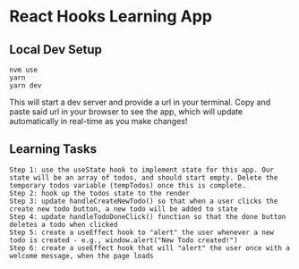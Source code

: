 # React Hooks Learning App

## Local Dev Setup
```
nvm use
yarn
yarn dev
```
This will start a dev server and provide a url in your terminal.
Copy and paste said url in your browser to see the app, which will update automatically in real-time as you make changes!

## Learning Tasks
```
Step 1: use the useState hook to implement state for this app. Our state will be an array of todos, and should start empty. Delete the temporary todos variable (tempTodos) once this is complete.
Step 2: hook up the todos state to the render
Step 3: update handleCreateNewTodo() so that when a user clicks the create new todo button, a new todo will be added to state
Step 4: update handleTodoDoneClick() function so that the done button deletes a todo when clicked
Step 5: create a useEffect hook to "alert" the user whenever a new todo is created - e.g., window.alert("New Todo created!")
Step 6: create a useEffect hook that will "alert" the user once with a welcome message, when the page loads
```
